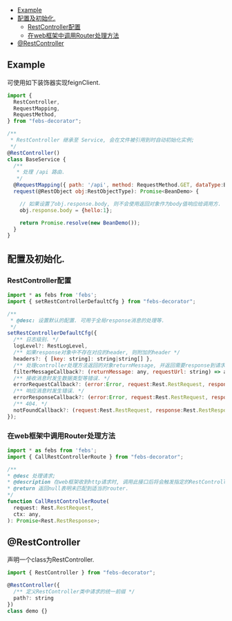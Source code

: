 
- [Example](#example)
- [配置及初始化.](#配置及初始化)
  - [RestController配置](#restcontroller配置)
  - [在web框架中调用Router处理方法](#在web框架中调用router处理方法)
- [@RestController](#restcontroller)

## Example

可使用如下装饰器实现feignClient.

```js
import { 
  RestController,
  RequestMapping, 
  RequestMethod,
} from "febs-decorator";

/**
 * RestController 继承至 Service, 会在文件被引用到时自动初始化实例; 
 */
@RestController()
class BaseService {
  /**
   * 处理 /api 路由.
   */
  @RequestMapping({ path: '/api', method: RequestMethod.GET, dataType:BeanDemo })
  request(@RestObject obj:RestObjectType): Promise<BeanDemo> {

    // 如果设置了obj.response.body, 则不会使用返回对象作为body值响应给调用方.
    obj.response.body = {hello:1};

    return Promise.resolve(new BeanDemo());
  }
}
```

## 配置及初始化.

### RestController配置

```js
import * as febs from 'febs';
import { setRestControllerDefaultCfg } from "febs-decorator";

/**
 * @desc: 设置默认的配置. 可用于全局response消息的处理等.
 */
setRestControllerDefaultCfg({
  /** 日志级别. */
  logLevel?: RestLogLevel,
  /** 如果response对象中不存在对应的header, 则附加的header */
  headers?: { [key: string]: string|string[] },
  /** 处理controller处理方法返回的对象returnMessage, 并返回需要response到请求端的内容 */
  filterMessageCallback?: (returnMessage: any, requestUrl: string) => any,
  /** 接收消息时发生数据类型等错误. */
  errorRequestCallback?: (error:Error, request:Rest.RestRequest, response:Rest.RestResponse ) => void,
  /** 响应消息时发生错误. */
  errorResponseCallback?: (error:Error, request:Rest.RestRequest, response:Rest.RestResponse ) => void,
  /** 404. */
  notFoundCallback?: (request:Rest.RestRequest, response:Rest.RestResponse ) => void,
});
```

### 在web框架中调用Router处理方法

```js
import * as febs from 'febs';
import { CallRestControllerRoute } from "febs-decorator";

/**
* @desc 处理请求; 
* @description 在web框架收到http请求时, 调用此接口后将会触发指定的RestController进行处理. 当匹配到一个处理后即中断后续匹配.
* @return 返回null表明未匹配到适当的router.
*/
function CallRestControllerRoute(
  request: Rest.RestRequest,
  ctx: any,
): Promise<Rest.RestResponse>;
```

## @RestController

声明一个class为RestController.

```js
import { RestController } from "febs-decorator";

@RestController({
  /** 定义RestController类中请求的统一前缀 */
  path?: string
})
class demo {}
```